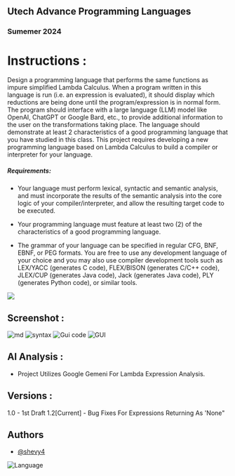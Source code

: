 ## Utech Advance Programming Languages
### Sumemer 2024

# Instructions :

Design a programming language that performs the same functions as impure simplified Lambda Calculus. When a program written in this language is run (i.e. an expression is evaluated), it should display which reductions are being done until the program/expression is in normal form. The program should interface with a large language (LLM) model like OpenAI, ChatGPT or Google Bard, etc., to provide additional information to the user on the transformations taking place. The language should demonstrate at least 2 characteristics of a good programming language that you have studied in this class. This project requires developing a new programming language based on Lambda Calculus to build a compiler or interpreter for your language.

##### Requirements:
- Your language must perform lexical, syntactic and semantic analysis, and must incorporate the results of the semantic analysis into the core logic of your compiler/interpreter, and allow the resulting target code to be executed.

- Your programming language must feature at least two (2) of the characteristics of a
good programming language. 

- The grammar of your language can be specified in regular CFG, BNF, EBNF, or PEG formats. You are free to use any development language of your choice
and you may also use compiler development tools such as LEX/YACC (generates C code), FLEX/BISON (generates C/C++ code), JLEX/CUP (generates Java code), Jack (generates Java code), PLY (generates Python code), or similar tools.


![](https://img.shields.io/badge/Version_Release-1.2-brightgreen)


## Screenshot :

![md](https://github.com/shevy4/APL--Advance-Programming-Languages-/assets/61606455/9e0aeb3a-352d-4534-9dff-c228a357901e)
![syntax](https://github.com/shevy4/APL--Advance-Programming-Languages-/assets/61606455/9b2eb83d-d0df-4ca0-ab21-02e80b675110)
![Gui code](https://github.com/shevy4/APL--Advance-Programming-Languages-/assets/61606455/554b4091-f9f5-4159-831f-8546865aa1ac)
![GUI](https://github.com/shevy4/APL--Advance-Programming-Languages-/assets/61606455/073bd6af-1e35-4fe5-9972-9fe7147d317b)


## AI Analysis :
- Project Utilizes Google Gemeni For Lambda Expression Analysis.

## Versions :
1.0 - 1st Draft 
1.2[Current] - Bug Fixes For Expressions Returning As 'None" 


## Authors

- [@shevy4](https://github.com/shevy4)



![Language](https://img.shields.io/badge/Languages-Python-blue)
